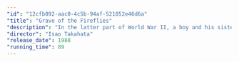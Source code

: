 ```yaml
---
"id": "12cfb892-aac0-4c5b-94af-521852e46d6a"
"title": "Grave of the Fireflies"
"description": "In the latter part of World War II, a boy and his sister, orphaned when their mother is killed in the firebombing of Tokyo, are left to survive on their own in what remains of civilian life in Japan. The plot follows this boy and his sister as they do their best to survive in the Japanese countryside, battling hunger, prejudice, and pride in their own quiet, personal battle."
"director": "Isao Takahata"
"release_date": 1988
"running_time": 89
---
```

